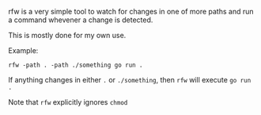 rfw is a very simple tool to watch for changes in one of more paths and run
a command whevener a change is detected.

This is mostly done for my own use.

Example:

```
rfw -path . -path ./something go run .
```

If anything changes in either `.` or `./something`, then `rfw` will execute `go
run .`

Note that `rfw` explicitly ignores `chmod`
